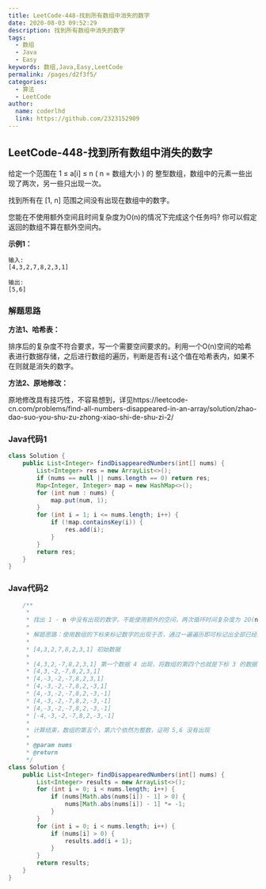 ```yaml
---
title: LeetCode-448-找到所有数组中消失的数字
date: 2020-08-03 09:52:29
description: 找到所有数组中消失的数字
tags: 
  - 数组
  - Java
  - Easy
keywords: 数组,Java,Easy,LeetCode
permalink: /pages/d2f3f5/
categories: 
  - 算法
  - LeetCode
author: 
  name: coderlhd
  link: https://github.com/2323152909
---
```


## LeetCode-448-找到所有数组中消失的数字

给定一个范围在  1 ≤ a[i] ≤ n ( n = 数组大小 ) 的 整型数组，数组中的元素一些出现了两次，另一些只出现一次。

找到所有在 [1, n] 范围之间没有出现在数组中的数字。

您能在不使用额外空间且时间复杂度为O(n)的情况下完成这个任务吗? 你可以假定返回的数组不算在额外空间内。

<!--more-->

**示例1：**

```
输入:
[4,3,2,7,8,2,3,1]

输出:
[5,6]
```

### 解题思路

**方法1、哈希表：**

排序后的复杂度不符合要求，写一个需要空间要求的。利用一个O(n)空间的哈希表进行数据存储，之后进行数组的遍历，判断是否有`i`这个值在哈希表内，如果不在则就是消失的数字。

**方法2、原地修改：**

原地修改具有技巧性，不容易想到，详见https://leetcode-cn.com/problems/find-all-numbers-disappeared-in-an-array/solution/zhao-dao-suo-you-shu-zu-zhong-xiao-shi-de-shu-zi-2/

### Java代码1

```java
class Solution {
    public List<Integer> findDisappearedNumbers(int[] nums) {
        List<Integer> res = new ArrayList<>();
        if (nums == null || nums.length == 0) return res;
        Map<Integer, Integer> map = new HashMap<>();
        for (int num : nums) {
            map.put(num, 1);
        }
        for (int i = 1; i <= nums.length; i++) {
            if (!map.containsKey(i)) {
                res.add(i);
            }
        }
        return res;
    }
}
```

### Java代码2

```java
    /**
     *
     * 找出 1 - n 中没有出现的数字。不能使用额外的空间，两次循环时间复杂度为 2O(n)，即为 O(n)。
     *
     * 解题思路：使用数组的下标来标记数字的出现于否，通过一遍遍历即可标记出全部已经出现的数组
     *
     * [4,3,2,7,8,2,3,1] 初始数据
     *
     * [4,3,2,-7,8,2,3,1] 第一个数据 4 出现，将数组的第四个也就是下标 3 的数据修改为负数。-7 计算时，通过绝对值处理一下即可不影响数据的计算
     * [4,3,-2,-7,8,2,3,1]
     * [4,-3,-2,-7,8,2,3,1]
     * [4,-3,-2,-7,8,2,-3,1]
     * [4,-3,-2,-7,8,2,-3,-1]
     * [4,-3,-2,-7,8,2,-3,-1]
     * [4,-3,-2,-7,8,2,-3,-1]
     * [-4,-3,-2,-7,8,2,-3,-1]
     *
     * 计算结束，数组的第五个，第六个依然为整数，证明 5,6 没有出现
     *
     * @param nums
     * @return
     */
class Solution {
    public List<Integer> findDisappearedNumbers(int[] nums) {
        List<Integer> results = new ArrayList<>();
        for (int i = 0; i < nums.length; i++) {
            if (nums[Math.abs(nums[i]) - 1] > 0) {
                nums[Math.abs(nums[i]) - 1] *= -1;
            }
        }
        for (int i = 0; i < nums.length; i++) {
            if (nums[i] > 0) {
                results.add(i + 1);
            }
        }
        return results;
    }
}
```

